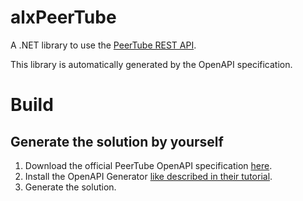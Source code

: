 # alxPeerTube
A .NET library to use the [PeerTube REST API](https://docs.joinpeertube.org/api/rest-getting-started).

This library is automatically generated by the OpenAPI specification.

# Build
## Generate the solution by yourself
1. Download the official PeerTube OpenAPI specification [here](https://docs.joinpeertube.org/api-rest-reference.html).
2. Install the OpenAPI Generator [like described in their tutorial](https://openapi-generator.tech/docs/installation).
3. Generate the solution.
